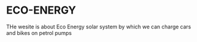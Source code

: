 # ECO-ENERGY
THe wesite is about Eco Energy solar system by which we can charge cars and bikes on petrol pumps

